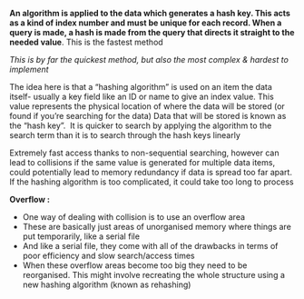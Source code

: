 **An algorithm is applied to the data which generates a hash key. This acts as a kind of index number and must be unique for each record. When a query is made, a hash is made from the query that directs it straight to the needed value**. This is the fastest method

*This is by far the quickest method, but also the most complex & hardest to implement*

The idea here is that a “hashing algorithm” is used on an item the data itself- usually a key field like an ID or name to give an index value. This value represents the physical location of where the data will be stored (or found if you’re searching for the data)
Data that will be stored is known as the “hash key”. 
It is quicker to search by applying the algorithm to the search term than it is to search through the hash keys linearly

Extremely fast access thanks to non-sequential searching, however can lead to collisions if the same value is generated for multiple data items, could potentially lead to memory redundancy if data is spread too far apart. If the hashing algorithm is too complicated, it could take too long to process

**Overflow :**
- One way of dealing with collision is to use an overflow area
- These are basically just areas of unorganised memory where things are put temporarily, like a serial file
- And like a serial file, they come with all of the drawbacks in terms of poor efficiency and slow search/access times 
- When these overflow areas become too big they need to be reorganised. This might involve recreating the whole structure using a new hashing algorithm (known as rehashing)